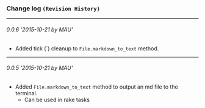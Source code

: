 ### Change log `(Revision History)`
---

###### 0.0.6 '2015-10-21 by MAU'
* Added tick (\`) cleanup to  `File.markdown_to_text` method.

---
###### 0.0.5 '2015-10-21 by MAU'
* Added `File.markdown_to_text` method to output an md file to the terminal.
    * Can be used in rake tasks
